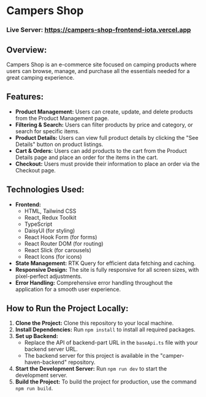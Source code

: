 # Campers Shop

### Live Server: https://campers-shop-frontend-iota.vercel.app

## Overview:
Campers Shop is an e-commerce site focused on camping products where users can browse, manage, and purchase all the essentials needed for a great camping experience.

## Features:
- **Product Management:** Users can create, update, and delete products from the Product Management page.
- **Filtering & Search:** Users can filter products by price and category, or search for specific items.
- **Product Details:** Users can view full product details by clicking the "See Details" button on product listings.
- **Cart & Orders:** Users can add products to the cart from the Product Details page and place an order for the items in the cart.
- **Checkout:** Users must provide their information to place an order via the Checkout page.

## Technologies Used:
- **Frontend:**
  - HTML, Tailwind CSS
  - React, Redux Toolkit
  - TypeScript
  - DaisyUI (for styling)
  - React Hook Form (for forms)
  - React Router DOM (for routing)
  - React Slick (for carousels)
  - React Icons (for icons)
- **State Management:** RTK Query for efficient data fetching and caching.
- **Responsive Design:** The site is fully responsive for all screen sizes, with pixel-perfect adjustments.
- **Error Handling:** Comprehensive error handling throughout the application for a smooth user experience.

## How to Run the Project Locally:
1. **Clone the Project:** Clone this repository to your local machine.
2. **Install Dependencies:** Run `npm install` to install all required packages.
3. **Set up Backend:**
   - Replace the API of backend-part URL in the `baseApi.ts` file with your backend server URL.
   - The backend server for this project is available in the "camper-haven-backend" repository.
4. **Start the Development Server:** Run `npm run dev` to start the development server.
5. **Build the Project:** To build the project for production, use the command `npm run build`.
